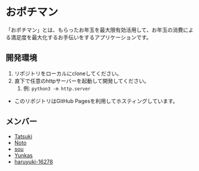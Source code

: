 # おポチマン

「おポチマン」とは、もらったお年玉を最大限有効活用して、お年玉の消費による満足度を最大化するお手伝いをするアプリケーションです。

## 開発環境

1. リポジトリをローカルにcloneしてください。
2. 直下で任意のhttpサーバーを起動して開発してください。
   1. 例: `python3 -m http.server`

- このリポジトリはGitHub Pagesを利用してホスティングしています。

## メンバー

- [Tatsuki](https://github.com/Donguri2828)
- [Noto](https://github.com/NotoSgnikusnsi)
- [sou](https://github.com/sou31415)
- [Yunkas](https://github.com/Yunkas41)
- [haruyuki-16278](https://github.com/haruyuki-16278)
